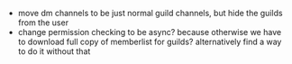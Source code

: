 - move dm channels to be just normal guild channels, but hide the guilds from the user
- change permission checking to be async? because otherwise we have to download full copy of memberlist for guilds? alternatively find a way to do it without that